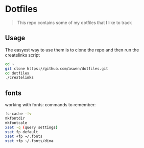 # Dotfiles

> This repo contains some of my dotfiles that I like to track

## Usage

The easyest way to use them is to clone the repo and then run the createlinks script

```bash
cd ~
git clone https://github.com/aswen/dotfiles.git
cd dotfiles
./createlinks
```

## fonts
working with fonts:
commands to remember:
```bash
fc-cache -fv
mkfontdir
mkfontcale
xset -q (query settings)
xset fp default
xset +fp ~/.fonts
xset +fp ~/.fonts/dina
```
